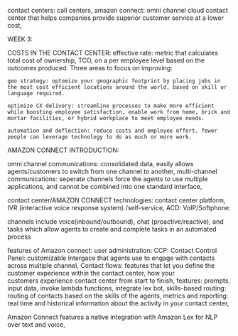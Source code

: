 contact centers: call centers,
amazon connect: omni channel cloud contact center that helps companies provide superior customer service at a lower cost,



WEEK 3:

COSTS IN THE CONTACT CENTER:
effective rate: metric that calculates total cost of ownership, TCO, on a per employee level based on the outcomes produced.  Three areas to focus on improving:
    
    geo strategy: optomize your geographic footprint by placing jobs in the most cost efficient locations around the world, based on skill or language required.
    
    optimize CX delivery: streamline processes to make more efficient while boosting employee satisfaction, enable work from home, brick and mortar facilities, or hybrid workplace to meet employee needs.

    automation and deflection: reduce costs and employee effort. fewer people can leverage technology to do as much or more work.

AMAZON CONNECT INTRODUCTION:

omni channel communications: consolidated data, easily allows agents/customers to switch from one channel to another,
multi-channel communications: seperate channels force the agents to use multiple applications, and cannot be combined into one standard interface,

contact center/AMAZON CONNECT technologies:
contact center platform,
IVR (interactive voice response system) /self-service,
ACD:
VoIP/Softphone:

channels include voice(inbound/outbound), chat (proactive/reactive), and tasks which allow agents to create and complete tasks in an automated process

features of Amazon connect: 
    user administration: 
    CCP: Contact Control Panel: customizable intergace that agents use to engage with contacts across multiple 
                                channel,
    Contact flows: features that let you define the customer experience within the contact center, how your     
                customers experience contact center from start to finish,
                features: prompts, input data, invoke lambda functions, integrate lex bot,
    skills-based routing: routing of contacts based on the skills of the agents,
    metrics and reporting: real time and historical information about the activity in your contact center,

Amazon Connect features a native integration with Amazon Lex for NLP over text and voice,










